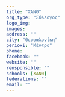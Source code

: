 ```yaml
---
title: "ΧΑΝΘ"
org_type: "Σύλλογος"
logo_img: 
images: 
address: ""
city: "Θεσσαλονίκη"
perioxi: "Κέντρο"
phone: 
facebook: ""
website: ""
rensponsible: ""
schools: [ΧΑΝΘ]
federations: ""
email: ""
---
```




